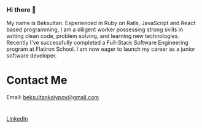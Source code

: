 ### Hi there 👋
My name is Beksultan. Experienced in Ruby on Rails, JavaScript and React based programming, I am a diligent worker possessing strong skills in writing clean code, problem solving, and learning new technologies. Recently I've successfully completed a Full-Stack Software Engineering program at Flatiron School. I am now eager to launch my career as a junior software developer. 

# Contact Me 
Email: beksultankaiypov@gmail.com
#
[LinkedIn](https://www.linkedin.com/in/beksultan-kaiypov-1ba364206/)



<!--
**Beka23/Beka23** is a ✨ _special_ ✨ repository because its `README.md` (this file) appears on your GitHub profile.

Here are some ideas to get you started:

- 🔭 I’m currently working on ...
- 🌱 I’m currently learning ...
- 👯 I’m looking to collaborate on ...
- 🤔 I’m looking for help with ...
- 💬 Ask me about ...
- 📫 How to reach me: ...
- 😄 Pronouns: ...
- ⚡ Fun fact: ...
-->
